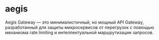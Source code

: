 # aegis
Aegis Gateway — это минималистичный, но мощный API Gateway, разработанный для защиты микросервисов от перегрузок с помощью механизма rate limiting и интеллектуальной маршрутизации запросов.
